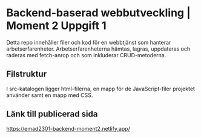 # Backend-baserad webbutveckling | Moment 2 Uppgift 1

Detta repo innehåller filer och kod för en webbtjänst som hanterar arbetserfarenheter.
Arbetserfarenheterna hämtas, lagras, uppdateras och raderas med fetch-anrop och som inkluderar CRUD-metoderna.


## Filstruktur
I src-katalogen ligger html-filerna, en mapp för de JavaScript-filer projektet använder samt en mapp med CSS.

## Länk till publicerad sida
https://emad2301-backend-moment2.netlify.app/
